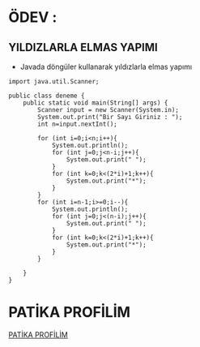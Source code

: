 # ÖDEV :
## YILDIZLARLA ELMAS YAPIMI
* Javada döngüler kullanarak yıldızlarla elmas yapımı
```
import java.util.Scanner;

public class deneme {
    public static void main(String[] args) {
        Scanner input = new Scanner(System.in);
        System.out.print("Bir Sayı Giriniz : ");
        int n=input.nextInt();

        for (int i=0;i<n;i++){
            System.out.println();
            for (int j=0;j<n-i;j++){
                System.out.print(" ");
            }
            for (int k=0;k<(2*i)+1;k++){
                System.out.print("*");
            }
        }
        for (int i=n-1;i>=0;i--){
            System.out.println();
            for (int j=0;j<(n-i);j++){
                System.out.print(" ");
            }
            for (int k=0;k<(2*i)+1;k++){
                System.out.print("*");
            }
        }

    }
}
```
# PATİKA PROFİLİM
<a href='https://academy.patika.dev/tr/profile'><u>PATİKA PROFİLİM</u></a>